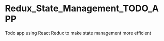 # Redux_State_Management_TODO_APP
Todo app using React Redux to make state management more efficient 
